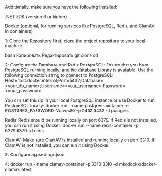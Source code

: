 
Additionally, make sure you have the following installed:

.NET SDK (version 6 or higher)

Docker (optional, for running services like PostgreSQL, Redis, and ClamAV in containers)

1: Clone the Repository
First, clone the project repository to your local machine.

bash
Копировать
Редактировать
git clone <repository-url>
cd <project-directory>

2: Configure the Database and Redis
PostgreSQL:
Ensure that you have PostgreSQL running locally, and the database Library is available. Use the following connection string to connect to PostgreSQL:
Host=host.docker.internal;Port=5432;Database=<your_db_name>;Username=<your_username>;Password=<your_password>

You can set this up in your local PostgreSQL instance or use Docker to run PostgreSQL locally:
docker run --name postgres-container -e POSTGRES_PASSWORD=Volvos80 -p 5432:5432 -d postgres

Redis:
Redis should be running locally on port 6379. If Redis is not installed, you can run it using Docker:
docker run --name redis-container -p 6379:6379 -d redis

ClamAV:
Make sure ClamAV is installed and running locally on port 3310. If ClamAV is not installed, you can run it using Docker:


3: Configure appsettings.json

4: docker run --name clamav-container -p 3310:3310 -d mkodockx/docker-clamav:latest
